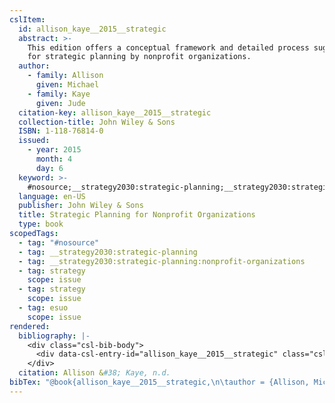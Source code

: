 ```yaml
---
cslItem:
  id: allison_kaye__2015__strategic
  abstract: >-
    This edition offers a conceptual framework and detailed process suggestions
    for strategic planning by nonprofit organizations.
  author:
    - family: Allison
      given: Michael
    - family: Kaye
      given: Jude
  citation-key: allison_kaye__2015__strategic
  collection-title: John Wiley & Sons
  ISBN: 1-118-76814-0
  issued:
    - year: 2015
      month: 4
      day: 6
  keyword: >-
    #nosource;__strategy2030:strategic-planning;__strategy2030:strategic-planning:nonprofit-organizations;collection::strategy::strategy::esuo
  language: en-US
  publisher: John Wiley & Sons
  title: Strategic Planning for Nonprofit Organizations
  type: book
scopedTags:
  - tag: "#nosource"
  - tag: __strategy2030:strategic-planning
  - tag: __strategy2030:strategic-planning:nonprofit-organizations
  - tag: strategy
    scope: issue
  - tag: strategy
    scope: issue
  - tag: esuo
    scope: issue
rendered:
  bibliography: |-
    <div class="csl-bib-body">
      <div data-csl-entry-id="allison_kaye__2015__strategic" class="csl-entry">Allison, M., &#38; Kaye, J. n.d.. <i>Strategic Planning for Nonprofit Organizations</i>. John Wiley &#38; Sons.</div>
    </div>
  citation: Allison &#38; Kaye, n.d.
bibTex: "@book{allison_kaye__2015__strategic,\n\tauthor = {Allison, Michael and Kaye, Jude},\n\tseries = {John {Wiley} & {Sons}},\n\tpublisher = {John Wiley & Sons},\n\ttitle = {Strategic {Planning} for {Nonprofit} {Organizations}},\n}\n\n"
---
```

